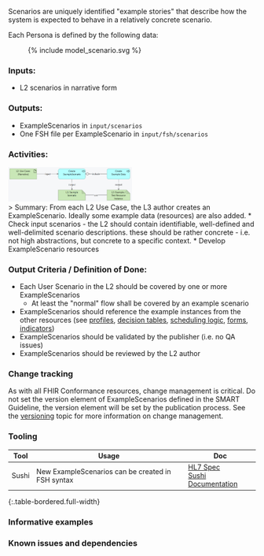 Scenarios are uniquely identified "example stories" that describe how the system is expected to behave in a relatively concrete scenario. 


Each Persona is defined by the following data:
<figure>
  {% include model_scenario.svg %}
</figure>


### **Inputs:** 

* L2 scenarios in narrative form


### **Outputs:**

* ExampleScenarios in `input/scenarios`
* One FSH file per ExampleScenario in `input/fsh/scenarios`


### **Activities:**

<img src="./l3_process_scenario.png" style="width:50%"/>
<br clear="all"/>
> Summary: From each L2 Use Case, the L3 author creates an ExampleScenario. Ideally  some example data (resources) are also added.
* Check input scenarios - the L2 should contain identifiable, well-defined and well-delimited scenario descriptions. these should be rather concrete - i.e. not high abstractions, but concrete to a specific context.
* Develop ExampleScenario resources 


### **Output Criteria / Definition of Done:**
* Each User Scenario in the L2 should be covered by one or more ExampleScenarios
  * At least the "normal" flow shall be covered by an example scenario
* ExampleScenarios should reference the example instances from the other resources (see [profiles](l3_profiles.html), [decision tables](l3_decisiontables.html), [scheduling logic](l3_schedulinglogic.html), [forms](l3_forms.html), [indicators](l3_indicators.html))
* ExampleScenarios should be validated by the publisher (i.e. no QA issues)
* ExampleScenarios should be reviewed by the L2 author


### **Change tracking**

As with all FHIR Conformance resources, change management is critical. Do not set the version element of ExampleScenarios defined in the SMART Guideline, the version element will be set by the publication process. See the [versioning](versioning.html) topic for more information on change management.

### **Tooling**

| Tool | Usage | Doc |
| --- | ---| --- |
| Sushi | New ExampleScenarios can be created in FSH syntax | [HL7 Spec](https://build.fhir.org/ig/HL7/fhir-shorthand/reference.html)<br/>[Sushi Documentation](https://fshschool.org) |
{:.table-bordered.full-width}  
   



### **Informative examples**


### **Known issues and dependencies**

